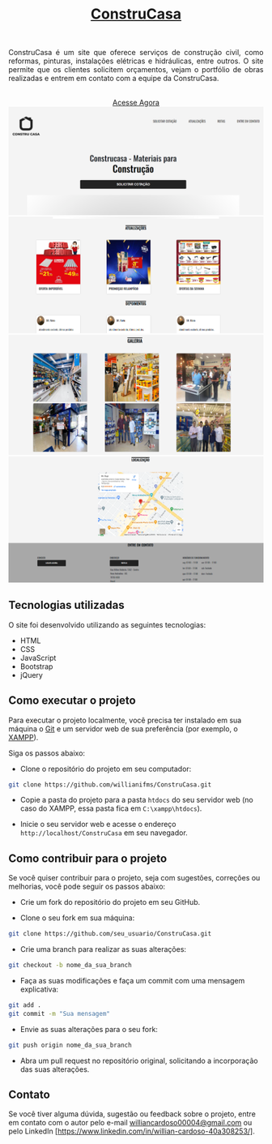 <div align="center">
  <a href="https://github.com/willianifms/ConstruCasa">
    <h1>ConstruCasa</h1>
  </a>
  <br />
  <p align=" justify" >
ConstruCasa é um site que oferece serviços de construção civil, como reformas, pinturas, instalações elétricas e hidráulicas, entre outros. O site permite que os clientes solicitem orçamentos, vejam o portfólio de obras realizadas e entrem em contato com a equipe da ConstruCasa.
    <br />
    <br />
    </p>
   <div align="center">
    <a href="https://willianifms.github.io/ConstruCasa">Acesse Agora</a>
   </div>
</div>

<img src="/img/contrucasaum.png" alt="img/construcasaum.png">

<img src="/img/construcasadois.png" alt="img/construcasadois.png">


<img src="/img/construcasatres.png" alt="img/construcasatres.png">

<img src="/img/construcasaquatro.png" alt="img/construcasaquatro.png">



## Tecnologias utilizadas

O site foi desenvolvido utilizando as seguintes tecnologias:

- HTML
- CSS
- JavaScript
- Bootstrap
- jQuery

## Como executar o projeto

Para executar o projeto localmente, você precisa ter instalado em sua máquina o [Git](https://git-scm.com/) e um servidor web de sua preferência (por exemplo, o [XAMPP](https://www.apachefriends.org/pt_br/index.html)).

Siga os passos abaixo:

- Clone o repositório do projeto em seu computador:

```bash
git clone https://github.com/willianifms/ConstruCasa.git
```

- Copie a pasta do projeto para a pasta `htdocs` do seu servidor web (no caso do XAMPP, essa pasta fica em `C:\xampp\htdocs`).

- Inicie o seu servidor web e acesse o endereço `http://localhost/ConstruCasa` em seu navegador.

## Como contribuir para o projeto

Se você quiser contribuir para o projeto, seja com sugestões, correções ou melhorias, você pode seguir os passos abaixo:

- Crie um fork do repositório do projeto em seu GitHub.

- Clone o seu fork em sua máquina:

```bash
git clone https://github.com/seu_usuario/ConstruCasa.git
```

- Crie uma branch para realizar as suas alterações:

```bash
git checkout -b nome_da_sua_branch
```

- Faça as suas modificações e faça um commit com uma mensagem explicativa:

```bash
git add .
git commit -m "Sua mensagem"
```

- Envie as suas alterações para o seu fork:

```bash
git push origin nome_da_sua_branch
```

- Abra um pull request no repositório original, solicitando a incorporação das suas alterações.

## Contato

Se você tiver alguma dúvida, sugestão ou feedback sobre o projeto, entre em contato com o autor pelo e-mail [williancardoso00004@gmail.com](mailto:williancardoso00004@gmail.com) ou pelo LinkedIn [https://www.linkedin.com/in/willian-cardoso-40a308253/].
